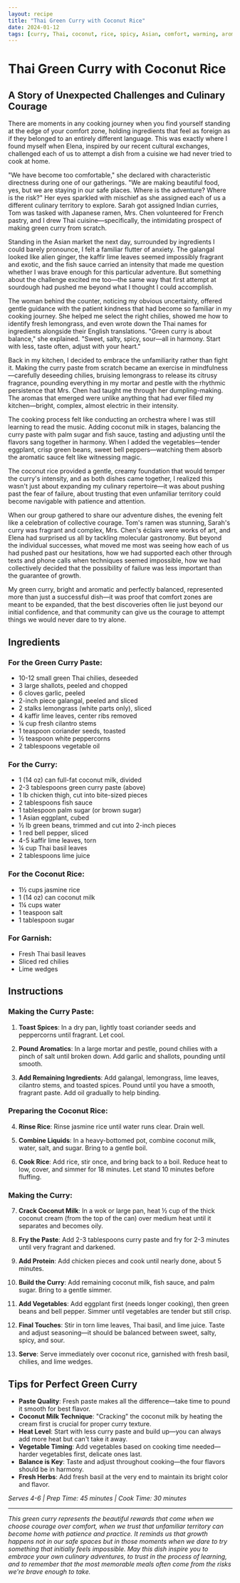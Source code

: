 ```yaml
---
layout: recipe
title: "Thai Green Curry with Coconut Rice"
date: 2024-01-12
tags: [curry, Thai, coconut, rice, spicy, Asian, comfort, warming, aromatic]
---
```


# Thai Green Curry with Coconut Rice

## A Story of Unexpected Challenges and Culinary Courage

There are moments in any cooking journey when you find yourself standing at the edge of your comfort zone, holding ingredients that feel as foreign as if they belonged to an entirely different language. This was exactly where I found myself when Elena, inspired by our recent cultural exchanges, challenged each of us to attempt a dish from a cuisine we had never tried to cook at home.

"We have become too comfortable," she declared with characteristic directness during one of our gatherings. "We are making beautiful food, yes, but we are staying in our safe places. Where is the adventure? Where is the risk?" Her eyes sparkled with mischief as she assigned each of us a different culinary territory to explore. Sarah got assigned Indian curries, Tom was tasked with Japanese ramen, Mrs. Chen volunteered for French pastry, and I drew Thai cuisine—specifically, the intimidating prospect of making green curry from scratch.

Standing in the Asian market the next day, surrounded by ingredients I could barely pronounce, I felt a familiar flutter of anxiety. The galangal looked like alien ginger, the kaffir lime leaves seemed impossibly fragrant and exotic, and the fish sauce carried an intensity that made me question whether I was brave enough for this particular adventure. But something about the challenge excited me too—the same way that first attempt at sourdough had pushed me beyond what I thought I could accomplish.

The woman behind the counter, noticing my obvious uncertainty, offered gentle guidance with the patient kindness that had become so familiar in my cooking journey. She helped me select the right chilies, showed me how to identify fresh lemongrass, and even wrote down the Thai names for ingredients alongside their English translations. "Green curry is about balance," she explained. "Sweet, salty, spicy, sour—all in harmony. Start with less, taste often, adjust with your heart."

Back in my kitchen, I decided to embrace the unfamiliarity rather than fight it. Making the curry paste from scratch became an exercise in mindfulness—carefully deseeding chilies, bruising lemongrass to release its citrusy fragrance, pounding everything in my mortar and pestle with the rhythmic persistence that Mrs. Chen had taught me through her dumpling-making. The aromas that emerged were unlike anything that had ever filled my kitchen—bright, complex, almost electric in their intensity.

The cooking process felt like conducting an orchestra where I was still learning to read the music. Adding coconut milk in stages, balancing the curry paste with palm sugar and fish sauce, tasting and adjusting until the flavors sang together in harmony. When I added the vegetables—tender eggplant, crisp green beans, sweet bell peppers—watching them absorb the aromatic sauce felt like witnessing magic.

The coconut rice provided a gentle, creamy foundation that would temper the curry's intensity, and as both dishes came together, I realized this wasn't just about expanding my culinary repertoire—it was about pushing past the fear of failure, about trusting that even unfamiliar territory could become navigable with patience and attention.

When our group gathered to share our adventure dishes, the evening felt like a celebration of collective courage. Tom's ramen was stunning, Sarah's curry was fragrant and complex, Mrs. Chen's éclairs were works of art, and Elena had surprised us all by tackling molecular gastronomy. But beyond the individual successes, what moved me most was seeing how each of us had pushed past our hesitations, how we had supported each other through texts and phone calls when techniques seemed impossible, how we had collectively decided that the possibility of failure was less important than the guarantee of growth.

My green curry, bright and aromatic and perfectly balanced, represented more than just a successful dish—it was proof that comfort zones are meant to be expanded, that the best discoveries often lie just beyond our initial confidence, and that community can give us the courage to attempt things we would never dare to try alone.

## Ingredients

### For the Green Curry Paste:
- 10-12 small green Thai chilies, deseeded
- 3 large shallots, peeled and chopped
- 6 cloves garlic, peeled
- 2-inch piece galangal, peeled and sliced
- 2 stalks lemongrass (white parts only), sliced
- 4 kaffir lime leaves, center ribs removed
- ¼ cup fresh cilantro stems
- 1 teaspoon coriander seeds, toasted
- ½ teaspoon white peppercorns
- 2 tablespoons vegetable oil

### For the Curry:
- 1 (14 oz) can full-fat coconut milk, divided
- 2-3 tablespoons green curry paste (above)
- 1 lb chicken thigh, cut into bite-sized pieces
- 2 tablespoons fish sauce
- 1 tablespoon palm sugar (or brown sugar)
- 1 Asian eggplant, cubed
- ½ lb green beans, trimmed and cut into 2-inch pieces
- 1 red bell pepper, sliced
- 4-5 kaffir lime leaves, torn
- ¼ cup Thai basil leaves
- 2 tablespoons lime juice

### For the Coconut Rice:
- 1½ cups jasmine rice
- 1 (14 oz) can coconut milk
- 1¼ cups water
- 1 teaspoon salt
- 1 tablespoon sugar

### For Garnish:
- Fresh Thai basil leaves
- Sliced red chilies
- Lime wedges

## Instructions

### Making the Curry Paste:
1. **Toast Spices**: In a dry pan, lightly toast coriander seeds and peppercorns until fragrant. Let cool.

2. **Pound Aromatics**: In a large mortar and pestle, pound chilies with a pinch of salt until broken down. Add garlic and shallots, pounding until smooth.

3. **Add Remaining Ingredients**: Add galangal, lemongrass, lime leaves, cilantro stems, and toasted spices. Pound until you have a smooth, fragrant paste. Add oil gradually to help binding.

### Preparing the Coconut Rice:
4. **Rinse Rice**: Rinse jasmine rice until water runs clear. Drain well.

5. **Combine Liquids**: In a heavy-bottomed pot, combine coconut milk, water, salt, and sugar. Bring to a gentle boil.

6. **Cook Rice**: Add rice, stir once, and bring back to a boil. Reduce heat to low, cover, and simmer for 18 minutes. Let stand 10 minutes before fluffing.

### Making the Curry:
7. **Crack Coconut Milk**: In a wok or large pan, heat ½ cup of the thick coconut cream (from the top of the can) over medium heat until it separates and becomes oily.

8. **Fry the Paste**: Add 2-3 tablespoons curry paste and fry for 2-3 minutes until very fragrant and darkened.

9. **Add Protein**: Add chicken pieces and cook until nearly done, about 5 minutes.

10. **Build the Curry**: Add remaining coconut milk, fish sauce, and palm sugar. Bring to a gentle simmer.

11. **Add Vegetables**: Add eggplant first (needs longer cooking), then green beans and bell pepper. Simmer until vegetables are tender but still crisp.

12. **Final Touches**: Stir in torn lime leaves, Thai basil, and lime juice. Taste and adjust seasoning—it should be balanced between sweet, salty, spicy, and sour.

13. **Serve**: Serve immediately over coconut rice, garnished with fresh basil, chilies, and lime wedges.

## Tips for Perfect Green Curry

- **Paste Quality**: Fresh paste makes all the difference—take time to pound it smooth for best flavor.
- **Coconut Milk Technique**: "Cracking" the coconut milk by heating the cream first is crucial for proper curry texture.
- **Heat Level**: Start with less curry paste and build up—you can always add more heat but can't take it away.
- **Vegetable Timing**: Add vegetables based on cooking time needed—harder vegetables first, delicate ones last.
- **Balance is Key**: Taste and adjust throughout cooking—the four flavors should be in harmony.
- **Fresh Herbs**: Add fresh basil at the very end to maintain its bright color and flavor.

*Serves 4-6 | Prep Time: 45 minutes | Cook Time: 30 minutes*

---

*This green curry represents the beautiful rewards that come when we choose courage over comfort, when we trust that unfamiliar territory can become home with patience and practice. It reminds us that growth happens not in our safe spaces but in those moments when we dare to try something that initially feels impossible. May this dish inspire you to embrace your own culinary adventures, to trust in the process of learning, and to remember that the most memorable meals often come from the risks we're brave enough to take.*